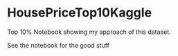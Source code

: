 # HousePriceTop10Kaggle
Top 10% Notebook showing my approach of this dataset.

See the notebook for the good stuff
